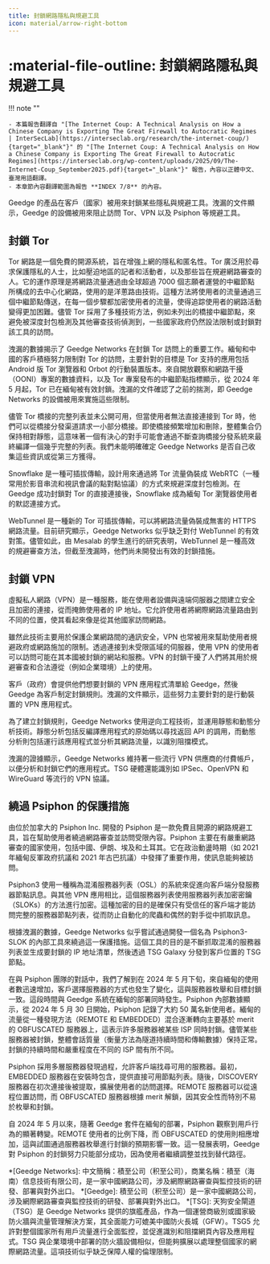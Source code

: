 ```yaml
---
title: 封鎖網路隱私與規避工具
icon: material/arrow-right-bottom
---
```


# :material-file-outline: 封鎖網路隱私與規避工具

!!! note ""

    - 本篇報告翻譯自 "[The Internet Coup: A Technical Analysis on How a Chinese Company is Exporting The Great Firewall to Autocratic Regimes | InterSecLab](https://interseclab.org/research/the-internet-coup/){target="_blank"}" 的 "[The Internet Coup: A Technical Analysis on How a Chinese Company is Exporting The Great Firewall to Autocratic Regimes](https://interseclab.org/wp-content/uploads/2025/09/The-Internet-Coup_September2025.pdf){target="_blank"}" 報告，內容以正體中文、臺灣用語翻譯。
    - 本章節內容翻譯範圍為報告 **INDEX 7/8** 的內容。

Geedge 的產品在客戶（國家）被用來封鎖某些隱私與規避工具。洩漏的文件顯示，Geedge 的設備被用來阻止訪問 Tor、VPN 以及 Psiphon 等規避工具。

## 封鎖 Tor

Tor 網路是一個免費的開源系統，旨在增強上網的隱私和匿名性。Tor 廣泛用於尋求保護隱私的人士，比如壓迫地區的記者和活動者，以及那些旨在規避網路審查的人。它的運作原理是將網路流量通過由全球超過 7000 個志願者運營的中繼節點所構成的去中心化網路，使用的是洋蔥路由技術。這種方法將使用者的流量通過三個中繼節點傳送，在每一個步驟都加密使用者的流量，使得追踪使用者的網路活動變得更加困難。儘管 Tor 採用了多種技術方法，例如未列出的橋接中繼節點，來避免被深度封包檢測及其他審查技術偵測到，一些國家政府仍然設法限制或封鎖對該工具的訪問。

洩漏的數據揭示了 Geedge Networks 在封鎖 Tor 訪問上的重要工作。緬甸和中國的客戶積極努力限制對 Tor 的訪問，主要針對的目標是 Tor 支持的應用包括 Android 版 Tor 瀏覽器和 Orbot 的行動裝置版本。來自開放觀察和網路干擾（OONI）專案的數據資料，以及 Tor 專案發布的中繼節點指標顯示，從 2024 年 5 月起，Tor 已在緬甸被有效封鎖。洩漏的文件確認了之前的揣測，即 Geedge Networks 的設備被用來實施這些限制。

儘管 Tor 橋接的完整列表並未公開可用，但當使用者無法直接連接到 Tor 時，他們可以從橋接分發渠道請求一小部分橋接。即使橋接頻繁增加和刪除，整體集合仍保持相對靜態，這意味著一個有決心的對手可能會通過不斷查詢橋接分發系統來最終編譯一個幾乎完整的列表。我們未能明確確定 Geedge Networks 是否自己收集這些資訊或從第三方獲得。

Snowflake 是一種可插拔傳輸，設計用來通過將 Tor 流量偽裝成 WebRTC（一種常用於影音串流和視訊會議的點對點協議）的方式來規避深度封包檢測。在 Geedge 成功封鎖對 Tor 的直接連接後，Snowflake 成為緬甸 Tor 瀏覽器使用者的默認連接方式。

WebTunnel 是一種新的 Tor 可插拔傳輸，可以將網路流量偽裝成無害的 HTTPS 網路流量。目前研究顯示，Geedge Networks 似乎缺乏對付 WebTunnel 的有效對策。儘管如此，由 Mesalab 的學生進行的研究表明，WebTunnel 是一種高效的規避審查方法，但截至洩漏時，他們尚未開發出有效的封鎖措施。

## 封鎖 VPN

虛擬私人網路（VPN）是一種服務，能在使用者設備與遠端伺服器之間建立安全且加密的連接，從而掩飾使用者的 IP 地址。它允許使用者將網際網路流量路由到不同的位置，使其看起來像是從其他國家訪問網路。

雖然此技術主要用於保護企業網路間的通訊安全，VPN 也常被用來幫助使用者規避政府或網路施加的限制。透過連接到未受限區域的伺服器，使用 VPN 的使用者可以訪問可能在其本國被封鎖的網站和服務。VPN 的封鎖干擾了人們將其用於規避審查和合法遵從（例如企業環境）上的使用。

客戶（政府）會提供他們想要封鎖的 VPN 應用程式清單給 Geedge，然後 Geedge 為客戶制定封鎖規則。洩漏的文件顯示，這些努力主要針對的是行動裝置的 VPN 應用程式。

為了建立封鎖規則，Geedge Networks 使用逆向工程技術，並運用靜態和動態分析技術。靜態分析包括反編譯應用程式的原始碼以尋找返回 API 的調用，而動態分析則包括運行該應用程式並分析其網路流量，以識別阻擋模式。

洩漏的證據顯示，Geedge Networks 維持著一些流行 VPN 供應商的付費帳戶，以便分析和封鎖它們的應用程式。TSG 硬體還能識別如 IPSec、OpenVPN 和 WireGuard 等流行的 VPN 協議。

## 繞過 Psiphon 的保護措施

由位於加拿大的 Psiphon Inc. 開發的 Psiphon 是一款免費且開源的網路規避工具，旨在幫助使用者繞過網路審查並訪問受限內容。Psiphon 主要在有嚴重網路審查的國家使用，包括中國、伊朗、埃及和土耳其。它在政治動盪時期（如 2021 年緬甸反軍政府抗議和 2021 年古巴抗議）中發揮了重要作用，使訊息能夠被訪問。

Psiphon3 使用一種稱為混淆服務器列表（OSL）的系統來促進向客戶端分發服務器節點訊息。與其他 VPN 應用相比，這個服務器列表使用服務器列表加密密鑰（SLOKs）的方法進行加密。這種加密的目的是確保只有受信任的客戶端才能訪問完整的服務器節點列表，從而防止自動化的爬蟲和偶然的對手從中抓取訊息。

根據洩漏的數據，Geedge Networks 似乎嘗試通過開發一個名為 Psiphon3-SLOK 的內部工具來繞過這一保護措施。這個工具的目的是不斷抓取混淆的服務器列表並生成要封鎖的 IP 地址清單，然後透過 TSG Galaxy 分發到客戶位置的 TSG 節點。

在與 Psiphon 團隊的對話中，我們了解到在 2024 年 5 月下旬，來自緬甸的使用者數迅速增加，客戶選擇服務器的方式也發生了變化，這與服務器枚舉和目標封鎖一致。這段時間與 Geedge 系統在緬甸的部署同時發生。Psiphon 內部數據顯示，從 2024 年 5 月 30 日開始，Psiphon 記錄了大約 50 萬名新使用者。緬甸的流量從一種發現方法（REMOTE 和 EMBEDDED）混合逐漸轉向主要基於 merit 的 OBFUSCATED 服務器上，這表示許多服務器被某些 ISP 同時封鎖。儘管某些服務器被封鎖，整體會話質量（衡量方法為隧道持續時間和傳輸數據）保持正常。封鎖的持續時間和嚴重程度在不同的 ISP 間有所不同。

Psiphon 採用多層服務器發現過程，允許客戶端找尋可用的服務器。最初，EMBEDDED 服務器在安裝時包含，提供直接可用節點列表。隨後，DISCOVERY 服務器在初次連接後被提取，擴展使用者的訪問選擇。REMOTE 服務器可以從遠程位置訪問，而 OBFUSCATED 服務器根據 merit 解鎖，因其安全性而特別不易於枚舉和封鎖。

自 2024 年 5 月以來，隨著 Geedge 套件在緬甸的部署，Psiphon 觀察到用戶行為的顯著轉變。REMOTE 使用者的比例下降，而 OBFUSCATED 的使用則相應增加，這與試圖通過服務器枚舉進行封鎖的預期影響一致。這一發展表明，Geedge 對 Psiphon 的封鎖努力只能部分成功，因為使用者繼續調整並找到替代路徑。

*[Geedge Networks]: 中文簡稱：積至公司（积至公司），商業名稱：積至（海南）信息技術有限公司，是一家中國網路公司，涉及網際網路審查與監控技術的研發、部署與對外出口。
*[Geedge]: 積至公司（积至公司）是一家中國網路公司，涉及網際網路審查與監控技術的研發、部署與對外出口。
*[TSG]: 天狗安全閘道（TSG）是 Geedge Networks 提供的旗艦產品，作為一個運營商級別或國家級防火牆與流量管理解決方案，其全面能力可媲美中國防火長城（GFW）。TSG5 允許對整個國家所有用戶流量進行全面監控，並促進識別和阻擋網頁內容及應用程式。TSG 與企業環境中部署的防火牆設備相似，但能夠擴展以處理整個國家的網際網路流量。這項技術似乎缺乏保障人權的倫理限制。
